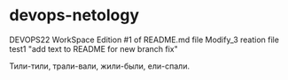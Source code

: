 # devops-netology
DEVOPS22 WorkSpace
Edition #1 of README.md file 
Modify_3 reation file test1 
"add text to README for new branch fix" 

Тили-тили, трали-вали, жили-были, ели-спали.
